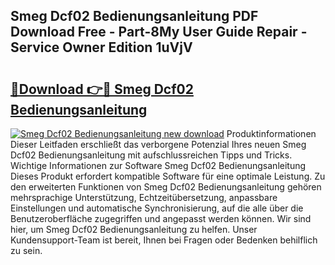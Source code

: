 ## Smeg Dcf02 Bedienungsanleitung PDF Download Free - Part-8My User Guide Repair - Service Owner Edition 1uVjV

# <h2><a href="http://df1on4g.blite.top/?on=Smeg+Dcf02+Bedienungsanleitung">🔗Download 👉🔴 Smeg Dcf02 Bedienungsanleitung</a></h2>

[![Smeg Dcf02 Bedienungsanleitung new download](https://i.imgur.com/lujVjoI.png)](http://df1on4g.blite.top/?on=Smeg+Dcf02+Bedienungsanleitung)
Produktinformationen Dieser Leitfaden erschließt das verborgene Potenzial Ihres neuen Smeg Dcf02 Bedienungsanleitung mit aufschlussreichen Tipps und Tricks. Wichtige Informationen zur Software Smeg Dcf02 Bedienungsanleitung Dieses Produkt erfordert kompatible Software für eine optimale Leistung. Zu den erweiterten Funktionen von Smeg Dcf02 Bedienungsanleitung gehören mehrsprachige Unterstützung, Echtzeitübersetzung, anpassbare Einstellungen und automatische Synchronisierung, auf die alle über die Benutzeroberfläche zugegriffen und angepasst werden können. Wir sind hier, um Smeg Dcf02 Bedienungsanleitung zu helfen. Unser Kundensupport-Team ist bereit, Ihnen bei Fragen oder Bedenken behilflich zu sein.
